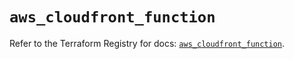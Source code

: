 # `aws_cloudfront_function`

Refer to the Terraform Registry for docs: [`aws_cloudfront_function`](https://registry.terraform.io/providers/hashicorp/aws/5.61.0/docs/resources/cloudfront_function).
